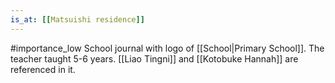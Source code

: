 ```yaml
---
is_at: [[Matsuishi residence]]
---
```

#importance_low
School journal with logo of [[School|Primary School]]. The teacher taught 5-6 years. [[Liao Tingni]] and [[Kotobuke Hannah]]  are referenced in it.
